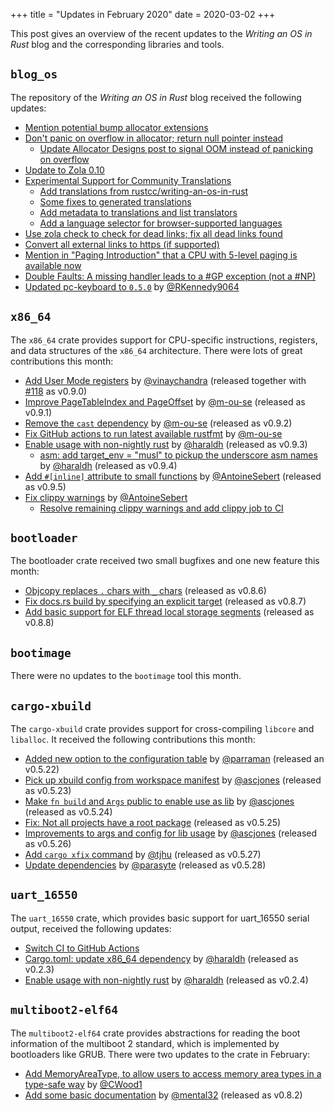 +++
title = "Updates in February 2020"
date = 2020-03-02
+++

This post gives an overview of the recent updates to the _Writing an OS in Rust_ blog and the corresponding libraries and tools.

## `blog_os`

The repository of the _Writing an OS in Rust_ blog received the following updates:

- [Mention potential bump allocator extensions](https://elijah-team.github.io/programming-with-elijah/pull/722)
- [Don't panic on overflow in allocator; return null pointer instead](https://elijah-team.github.io/programming-with-elijah/pull/738)
    - [Update Allocator Designs post to signal OOM instead of panicking on overflow](https://elijah-team.github.io/programming-with-elijah/pull/739)
- [Update to Zola 0.10](https://elijah-team.github.io/programming-with-elijah/pull/747)
- [Experimental Support for Community Translations](https://elijah-team.github.io/programming-with-elijah/pull/692)
    - [Add translations from rustcc/writing-an-os-in-rust](https://elijah-team.github.io/programming-with-elijah/pull/694)
    - [Some fixes to generated translations](https://elijah-team.github.io/programming-with-elijah/pull/748)
    - [Add metadata to translations and list translators](https://elijah-team.github.io/programming-with-elijah/pull/749)
    - [Add a language selector for browser-supported languages](https://elijah-team.github.io/programming-with-elijah/pull/752)
- [Use zola check to check for dead links; fix all dead links found](https://elijah-team.github.io/programming-with-elijah/pull/751)
- [Convert all external links to https (if supported)](https://elijah-team.github.io/programming-with-elijah/commit/0619f3a9e766c575ba1a4f2c6825049c177f8c70)
- [Mention in "Paging Introduction" that a CPU with 5-level paging is available now](https://elijah-team.github.io/programming-with-elijah/pull/732)
- [Double Faults: A missing handler leads to a #GP exception (not a #NP)](https://elijah-team.github.io/programming-with-elijah/commit/b532c052add9d3eac18663f1836bc9eee11007af)
- [Updated pc-keyboard to `0.5.0`](https://elijah-team.github.io/programming-with-elijah/pull/756) by [@RKennedy9064](https://github.com/RKennedy9064)

## `x86_64`

The `x86_64` crate provides support for CPU-specific instructions, registers, and data structures of the `x86_64` architecture. There were lots of great contributions this month:

- [Add User Mode registers](https://github.com/rust-osdev/x86_64/pull/119) by [@vinaychandra](https://github.com/vinaychandra) <span class="gray">(released together with [#118](https://github.com/rust-osdev/x86_64/pull/118) as v0.9.0)</span>
- [Improve PageTableIndex and PageOffset](https://github.com/rust-osdev/x86_64/pull/122) by [@m-ou-se](https://github.com/m-ou-se) <span class="gray">(released as v0.9.1)</span>
- [Remove the `cast` dependency](https://github.com/rust-osdev/x86_64/pull/124) by [@m-ou-se](https://github.com/m-ou-se) <span class="gray">(released as v0.9.2)</span>
- [Fix GitHub actions to run latest available rustfmt](https://github.com/rust-osdev/x86_64/pull/126) by [@m-ou-se](https://github.com/m-ou-se)
- [Enable usage with non-nightly rust](https://github.com/rust-osdev/x86_64/pull/127) by [@haraldh](https://github.com/haraldh) <span class="gray">(released as v0.9.3)</span>
    - [asm: add target_env = "musl" to pickup the underscore asm names](https://github.com/rust-osdev/x86_64/pull/128) by [@haraldh](https://github.com/haraldh) <span class="gray">(released as v0.9.4)</span>
- [Add `#[inline]` attribute to small functions](https://github.com/rust-osdev/x86_64/pull/129) by [@AntoineSebert](https://github.com/AntoineSebert) <span class="gray">(released as v0.9.5)</span>
- [Fix clippy warnings](https://github.com/rust-osdev/x86_64/pull/130) by [@AntoineSebert](https://github.com/AntoineSebert)
    - [Resolve remaining clippy warnings and add clippy job to CI](https://github.com/rust-osdev/x86_64/pull/132)

## `bootloader`

The bootloader crate received two small bugfixes and one new feature this month:

- [Objcopy replaces `.` chars with `_` chars](https://github.com/rust-osdev/bootloader/pull/94) <span class="gray">(released as v0.8.6)</span>
- [Fix docs.rs build by specifying an explicit target](https://github.com/rust-osdev/bootloader/commit/af4f1016aa19fec3271226f8bfc2145521cf0c98) <span class="gray">(released as v0.8.7)</span>
- [Add basic support for ELF thread local storage segments](https://github.com/rust-osdev/bootloader/pull/96) <span class="gray">(released as v0.8.8)</span>

## `bootimage`

There were no updates to the `bootimage` tool this month.

## `cargo-xbuild`

The `cargo-xbuild` crate provides support for cross-compiling `libcore` and `liballoc`. It received the following contributions this month:

- [Added new option to the configuration table](https://github.com/rust-osdev/cargo-xbuild/pull/56) by [@parraman](https://github.com/rust-osdev/cargo-xbuild/pull/56) <span class="gray">(released an v0.5.22)</span>
- [Pick up xbuild config from workspace manifest](https://github.com/rust-osdev/cargo-xbuild/pull/57) by [@ascjones](https://github.com/ascjones) <span class="gray">(released as v0.5.23)</span>
- [Make `fn build` and `Args` public to enable use as lib](https://github.com/rust-osdev/cargo-xbuild/pull/59) by [@ascjones](https://github.com/ascjones) <span class="gray">(released as v0.5.24)</span>
- [Fix: Not all projects have a root package](https://github.com/rust-osdev/cargo-xbuild/pull/61) <span class="gray">(released as v0.5.25)</span>
- [Improvements to args and config for lib usage](https://github.com/rust-osdev/cargo-xbuild/pull/62) by [@ascjones](https://github.com/ascjones) <span class="gray">(released as v0.5.26)</span>
- [Add `cargo xfix` command](https://github.com/rust-osdev/cargo-xbuild/pull/64) by [@tjhu](https://github.com/tjhu) <span class="gray">(released as v0.5.27)</span>
- [Update dependencies](https://github.com/rust-osdev/cargo-xbuild/pull/65) by [@parasyte](https://github.com/parasyte) <span class="gray">(released as v0.5.28)</span>

## `uart_16550`

The `uart_16550` crate, which provides basic support for uart_16550 serial output, received the following updates:

- [Switch CI to GitHub Actions](https://github.com/rust-osdev/uart_16550/pull/6)
- [Cargo.toml: update x86_64 dependency](https://github.com/rust-osdev/uart_16550/pull/5) by [@haraldh](https://github.com/haraldh) <span class="gray">(released as v0.2.3)</span>
- [Enable usage with non-nightly rust](https://github.com/rust-osdev/uart_16550/pull/7) by [@haraldh](https://github.com/haraldh) <span class="gray">(released as v0.2.4)</span>

## `multiboot2-elf64`

The `multiboot2-elf64` crate provides abstractions for reading the boot information of the multiboot 2 standard, which is implemented by bootloaders like GRUB. There were two updates to the crate in February:

- [Add MemoryAreaType, to allow users to access memory area types in a type-safe way](https://github.com/rust-osdev/multiboot2-elf64/pull/61) by [@CWood1](https://github.com/CWood1)
- [Add some basic documentation](https://github.com/rust-osdev/multiboot2-elf64/pull/62) by [@mental32](https://github.com/rust-osdev/multiboot2-elf64/pull/62) <span class="gray">(released as v0.8.2)</span>
